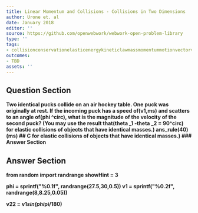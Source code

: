 ```yaml
---
title: Linear Momentum and Collisions - Collisions in Two Dimensions
author: Urone et. al
date: January 2018
editor: ''
source: https://github.com/openwebwork/webwork-open-problem-library
type: ''
tags:
- collisionconservationelasticenergykineticlawmassmomentummotionvectorvelocity
outcomes:
- TBD
assets: ''
---
```


## Question Section 

<b>
Two identical pucks collide on an air hockey table. One puck was originally at rest. 
If the incoming puck has a speed of(v1,ms) and scatters to an angle of(phi ^circ), what is the magnitude of the velocity of the second puck? (You may use the result that(theta _1 -theta _2 = 90^circ) for elastic collisions of objects that have identical masses.) 
ans_rule(40)(ms)
## C
for elastic collisions of objects that have identical masses.) 
### Answer Section


## Answer Section

from random import randrange
showHint = 3

phi = sprintf("%0.1f", randrange(27.5,30,0.5))
v1 = sprintf("%0.2f", randrange(8,8.25,0.05))

v22 = v1*sin(phi*pi/180)